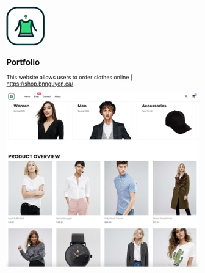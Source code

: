 <a href="https://laravel.com" target="_blank"><img src="screenshots/logo.png" width="100" alt="Laravel Logo"></a>

## Portfolio

This website allows users to order clothes online | https://shop.bnnguyen.ca/

<p float="left">
    <a href="https://bnnguyen.ca/" target="_blank"><img src="screenshots/1.png" width="1120" style="border:5px white;"/></a>
</p>
